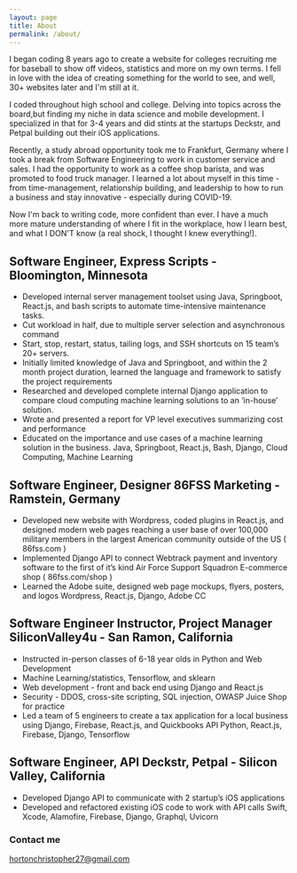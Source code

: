 ```yaml
---
layout: page
title: About
permalink: /about/
---
```


I began coding 8 years ago to create a website for colleges recruiting me for baseball to show off videos, statistics and more on my own terms. I fell in love with the idea of creating something for the world to see, and well, 30+ websites later and I'm still at it. 

I coded throughout high school and college. Delving into topics across the board,but finding my niche in data science and mobile development. I specialized in that for 3-4 years and did stints at the startups Deckstr, and Petpal building out their iOS applications. 

Recently, a study abroad opportunity took me to Frankfurt, Germany where I took a break from Software Engineering to work in customer service and sales. I had the opportunity to work as a coffee shop barista, and was promoted to food truck manager. I learned a lot about myself in this time - from time-management, relationship building, and leadership to how to run a business and stay innovative - especially during COVID-19.

Now I'm back to writing code, more confident than ever. I have a much more mature understanding of where I fit in the workplace, how I learn best, and what I DON'T know (a real shock, I thought I knew everything!).

## Software Engineer, Express Scripts - Bloomington, Minnesota
- Developed internal server management toolset using Java, Springboot, React.js, and bash scripts to automate time-intensive maintenance tasks. 
- Cut workload in half, due to multiple server selection and asynchronous command
- Start, stop, restart, status, tailing logs, and SSH shortcuts on 15 team’s 20+ servers.
- Initially limited knowledge of Java and Springboot, and within the 2 month project duration, learned the language and framework to satisfy the project requirements
- Researched and developed complete internal Django application to compare cloud computing machine learning solutions to an ‘in-house’ solution. 
- Wrote and presented a report for VP level executives summarizing cost and performance
- Educated on the importance and use cases of a machine learning solution in the business.
Java, Springboot, React.js, Bash, Django, Cloud Computing, Machine Learning

## Software Engineer, Designer 86FSS Marketing - Ramstein, Germany
- Developed new website with Wordpress, coded plugins in React.js, and designed modern web pages reaching a user base of over 100,000 military members in the largest American community outside of the US ( 86fss.com )
- Implemented Django API to connect Webtrack payment and inventory software to the first of it’s kind Air Force Support Squadron E-commerce shop ( 86fss.com/shop )
- Learned the Adobe suite, designed web page mockups, flyers, posters, and logos
Wordpress, React.js, Django, Adobe CC

## Software Engineer Instructor, Project Manager SiliconValley4u - San Ramon, California
- Instructed in-person classes of 6-18 year olds in Python and Web Development 
- Machine Learning/statistics, Tensorflow, and sklearn
- Web development - front and back end using Django and React.js
- Security - DDOS, cross-site scripting, SQL injection, OWASP Juice Shop for practice
- Led a team of 5 engineers to create a tax application for a local business using Django, Firebase, React.js, and Quickbooks API
Python, React.js, Firebase, Django, Tensorflow

## Software Engineer, API Deckstr, Petpal - Silicon Valley, California
- Developed Django API to communicate with 2 startup’s iOS applications
- Developed and refactored existing iOS code to work with API calls
Swift, Xcode, Alamofire, Firebase, Django, Graphql, Uvicorn

### Contact me

[hortonchristopher27@gmail.com](mailto:hortonchristopher27@gmail.com)
